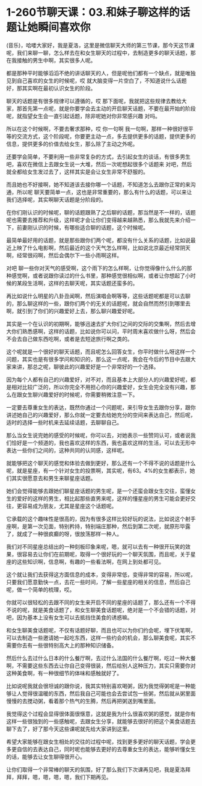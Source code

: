 # 1-260节聊天课：03.和妹子聊这样的话题让她瞬间喜欢你

(音乐)，哈喽大家好，我是夏洛，这里是微信聊天大师的第三节课，那今天这节课呢，我们来聊一聊，怎么样去在和女生聊天的过程中，去制造更多的聊天话题，那在我接触的男生中啊，其实很多人呢。

都是那种平时能够滔滔不绝的讲话聊天的人，但是呢他们都有一个缺点，就是唯独见到自己喜欢的女生的时候呢，哎 就大脑变得一片空白了，不知道说什么话题好，那其实啊在最初认识女生的阶段。

聊天的话题是有很多规律可以遵循的，哎 那下面呢，我就把这些规律去教给大家，那首先第一点呢，就是你要学会去主动的开启聊天话题，不要在最开始的阶段呢，就指望女生会一直引起话题，除非呢她对你非常感兴趣 对吗。

所以在这个时候啊，不要去奢求那种，哎 你一句啊 我一句啊，那样一种很好很平等的交流方式，这个阶段呢，你要更主动一点，多去提供更多的话题，提供更多的信息，提供更多的价值去给女生，那么除了主动之外呢。

还要学会简单，不要利用一些非常复杂的方式，去引起女生的谈话，有很多男生吧，喜欢在微信上去跟女生说一大堆，然后一次呢想起很多个话题来 对吧，然后就全都给女生发过去了，这样其实是会让女生非常不舒服的。

而且她也不好接啊，她不知道该去接你哪一个话题，不知道怎么去跟你正常的来沟通，所以呢 聊天要简单一点，这也是非常重要的，那么有什么的话题，可以来让我们选择呢，其实啊聊天话题是分阶段的。

在你们刚认识的时候呢，聊的话题跟熟了之后聊的话题，那当然是不一样的，话题呢也需要去推荐和升级，这样呢才会让你们变得越来越熟悉，那么我就先来介绍一下，前妻刚认识的时候，有哪些适合聊的话题，这个时候呢。

最简单最好用的话题，就是那些跟你们两个呢，都没有什么关系的话题，比如说最近上映了什么电影啊，然后最近的这个天气怎么样啊，比如说北京最近经常阴天啊，经常很闷啊，然后会偶尔下一些小雨啊这样。

对吧 聊一些你对天气的感受啊，这个雨下的怎么样啊，让你觉得像什么什么的那种感觉啊，或者说跟你读过的什么书里，那种感觉很相似啊，或者让你想起了小时候的某段生活啊，这样的去聊天呢，其实话题还蛮多的。

再比如说什么明星的八卦丑闻啊，然后演唱会啊等等，这些话题呢都是可以去聊的，那么聊这样的一些，跟你们两个的无关的话题呢，就会自然而然引到哪里去啊，就引到了你们的兴趣爱好上去，那么聊兴趣爱好呢。

其实是一个在认识的初期啊，能够迅速去扩大你们之间的交际的交集啊，然后去增大你们熟悉感啊，这样的话题，比如说你可以问，平时周末喜欢做什么呀，然后会不会去自己做东西吃啊，或者是去短途旅行啊之类的。

这个呢就是一个很好的聊天话题，而且呢怎么回答女生，你平时做什么呀这样一个问题，其实也是有很多学问和知识的，那么这一点呢，我会在今后的节目中去跟大家来讲，那总之呢，聊彼此的兴趣爱好是一个非常好的一个选择。

因为每个人都有自己的兴趣爱好，对不对，而且基本上大部分人的兴趣爱好呢，都是相对比较广泛的，所以你完全不用担心你的兴趣爱好，女生会完全没有兴趣，那么在跟女生聊兴趣爱好的时候呢，你需要稍微注意一下。

一定要去尊重女生的表达，既然你通过一个问题呢，来引导女生去跟你分享，跟你讲述她自己的兴趣爱好，那么你就一定要去给她充分的空间来表达自己，然后呢，适时的选择一些时机来去延续话题，去聊聊自己。

那么当女生说完她的感受的时候呢，你可以去，对她表示一些赞同认可，或者说我们恰好是一个频道的，我也喜欢这样的东西，我也喜欢这样的生活，可以去无形中表达一些你们之间的，这种共同的认同感，这样呢。

就能够把这个聊天的感觉和体验去做到更好，那么还有一个不得不说的话题是什么呢，就是星座，有一个针对女生的投票啊，其实呢，有63。4%的女生都表示，她们其实很愿意去和男生来聊星座话题。

她们会觉得能够去跟她们聊星座话题的男生呢，是一个还蛮会跟女生交往，蛮懂女生的爱好的这样的男生，相比起那些直男来呢，这样的懂星座的男生可能会更好交往，更容易成为朋友，尤其是星座这个话题呢。

它承载的这个趣味性是很高的，因为有很多这样比较好玩的说法，比如说这个射手座啊，是第一次见面，特别矜持，特别端庄那种，然后到第二次呢，就原形毕露了，就成了一种很疯癫的呀，很放荡那样一种人。

我们对不同星座总结出的一种刻板印象来呢，嗯，就可以去有一种很开玩笑的效果，很容易去让你们在前期呢，取得一个很好玩的一个聊天氛围，而且呢，关于星座的这些知识啊，信息啊，有趣的一些看法啊，在网上到处都可见。

这个就让我们去获得这方面信息的成本，变得非常低，变得非常的容易，所以呢，只要我们愿意勤快一点，去花一些时间，了解一些星座的相关的信息，然后自己呢，做一个简单的梳理，哎。

你就可以很轻松的去跟不同的女生来开启不同的星座的话题了，那么还有一个不得不说的呢，就是美食话题了，和女生聊美食话题呢，绝对是一个不会错的话题，对吧，因为基本上没有女生可以去抵挡住美食的诱惑嘛。

和女生聊美食话题呢，不仅有话题好聊，而且也可以为你们约会呢，埋下伏笔啊，可以去制造一些邀请她一起吃东西，这样一些约会的机会，那么聊美食呢，其实不需要你去有一些很特别高大上的那种知识储备。

然后什么去过什么日本的什么餐厅啊，去过什么法国的什么餐厅啊，吃过一种大餐啊，不需要这些东西去让你自己变得很装，然后给别人这种压力，其实只需要你对这种美食啊，有一种很细节的体味和感触就好了。

比如说呢我就会很坦诚的跟你说，我其实特别喜欢喝粥，因为我觉得粥呢是一种能够让人觉得很温暖的东西，然后我自己可能也会去尝试包一些粥，然后就从粥里面慢慢的去搅动粥，看着那个热气的生腾，然后再把粥送到嘴里面。

我觉得这个过程会显得很体面很惬意，这就是我为什么很喜欢粥的感觉，就是你有这样一些很独到的一些感触呢，去跟女生分享，就能够去很好的把这个美食话题去聊下去了，好了那今天这些课呢就先给大家讲到这里。

希望大家能够在跟女生相处的交往的过程中呢，找到更多更好的聊天话题，学会更多更自信的去表达自己，同时呢也能够去更好的去尊重女生的表达，能够听懂女生的话，能够去让女生聊得很开心。

让你们取得一个非常棒的聊天的氛围，好了那么我们下次课再见吧，我是夏洛拜拜，拜拜，嗯，嗯，嗯，嗯，我们下期再见。

